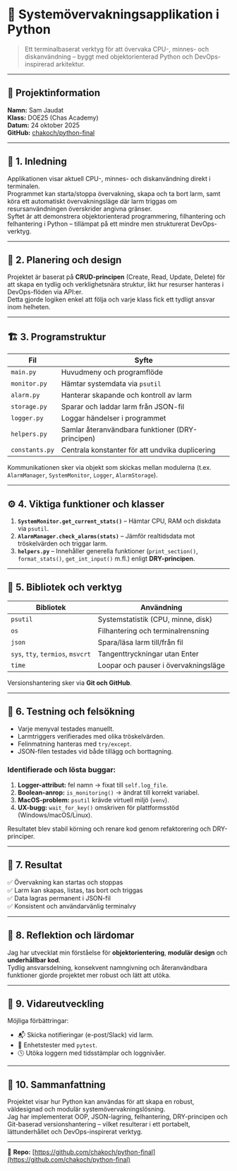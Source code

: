 # 🐍 Systemövervakningsapplikation i Python

> Ett terminalbaserat verktyg för att övervaka CPU-, minnes- och diskanvändning – byggt med objektorienterad Python och DevOps-inspirerad arkitektur.

---

## 👤 Projektinformation
**Namn:** Sam Jaudat  
**Klass:** DOE25 (Chas Academy)  
**Datum:** 24 oktober 2025  
**GitHub:** [chakoch/python-final](https://github.com/chakoch/python-final)

---

## 📘 1. Inledning
Applikationen visar aktuell CPU-, minnes- och diskanvändning direkt i terminalen.  
Programmet kan starta/stoppa övervakning, skapa och ta bort larm, samt köra ett automatiskt övervakningsläge där larm triggas om resursanvändningen överskrider angivna gränser.  
Syftet är att demonstrera objektorienterad programmering, filhantering och felhantering i Python – tillämpat på ett mindre men strukturerat DevOps-verktyg.

---

## 🧩 2. Planering och design
Projektet är baserat på **CRUD-principen** (Create, Read, Update, Delete) för att skapa en tydlig och verklighetsnära struktur, likt hur resurser hanteras i DevOps-flöden via API:er.  
Detta gjorde logiken enkel att följa och varje klass fick ett tydligt ansvar inom helheten.

---

## 🏗️ 3. Programstruktur

| Fil | Syfte |
|------|-------|
| `main.py` | Huvudmeny och programflöde |
| `monitor.py` | Hämtar systemdata via `psutil` |
| `alarm.py` | Hanterar skapande och kontroll av larm |
| `storage.py` | Sparar och laddar larm från JSON-fil |
| `logger.py` | Loggar händelser i programmet |
| `helpers.py` | Samlar återanvändbara funktioner (DRY-principen) |
| `constants.py` | Centrala konstanter för att undvika duplicering |

Kommunikationen sker via objekt som skickas mellan modulerna (t.ex. `AlarmManager`, `SystemMonitor`, `Logger`, `AlarmStorage`).

---

## ⚙️ 4. Viktiga funktioner och klasser

1. **`SystemMonitor.get_current_stats()`** – Hämtar CPU, RAM och diskdata via `psutil`.  
2. **`AlarmManager.check_alarms(stats)`** – Jämför realtidsdata mot tröskelvärden och triggar larm.  
3. **`helpers.py`** – Innehåller generella funktioner (`print_section()`, `format_stats()`, `get_int_input()` m.fl.) enligt **DRY-principen**.

---

## 🧰 5. Bibliotek och verktyg

| Bibliotek | Användning |
|------------|------------|
| `psutil` | Systemstatistik (CPU, minne, disk) |
| `os` | Filhantering och terminalrensning |
| `json` | Spara/läsa larm till/från fil |
| `sys`, `tty`, `termios`, `msvcrt` | Tangenttryckningar utan Enter |
| `time` | Loopar och pauser i övervakningsläge |

Versionshantering sker via **Git och GitHub**.

---

## 🧪 6. Testning och felsökning
- Varje menyval testades manuellt.  
- Larmtriggers verifierades med olika tröskelvärden.  
- Felinmatning hanteras med `try/except`.  
- JSON-filen testades vid både tillägg och borttagning.  

### Identifierade och lösta buggar:
1. **Logger-attribut:** fel namn → fixat till `self.log_file`.  
2. **Boolean-anrop:** `is_monitoring()` → ändrat till korrekt variabel.  
3. **MacOS-problem:** `psutil` krävde virtuell miljö (`venv`).  
4. **UX-bugg:** `wait_for_key()` omskriven för plattformsstöd (Windows/macOS/Linux).

Resultatet blev stabil körning och renare kod genom refaktorering och DRY-principer.

---

## 🧾 7. Resultat
✅ Övervakning kan startas och stoppas  
✅ Larm kan skapas, listas, tas bort och triggas  
✅ Data lagras permanent i JSON-fil  
✅ Konsistent och användarvänlig terminalvy  

---

## 💭 8. Reflektion och lärdomar
Jag har utvecklat min förståelse för **objektorientering**, **modulär design** och **underhållbar kod**.  
Tydlig ansvarsdelning, konsekvent namngivning och återanvändbara funktioner gjorde projektet mer robust och lätt att utöka.

---

## 🚀 9. Vidareutveckling
Möjliga förbättringar:
- 📬 Skicka notifieringar (e-post/Slack) vid larm.  
- 🧩 Enhetstester med `pytest`.  
- 🕓 Utöka loggern med tidsstämplar och loggnivåer.

---

## 🧠 10. Sammanfattning
Projektet visar hur Python kan användas för att skapa en robust, väldesignad och modulär systemövervakningslösning.  
Jag har implementerat OOP, JSON-lagring, felhantering, DRY-principen och Git-baserad versionshantering – vilket resulterar i ett portabelt, lättunderhållet och DevOps-inspirerat verktyg.

---

📎 **Repo:** [https://github.com/chakoch/python-final](https://github.com/chakoch/python-final)
